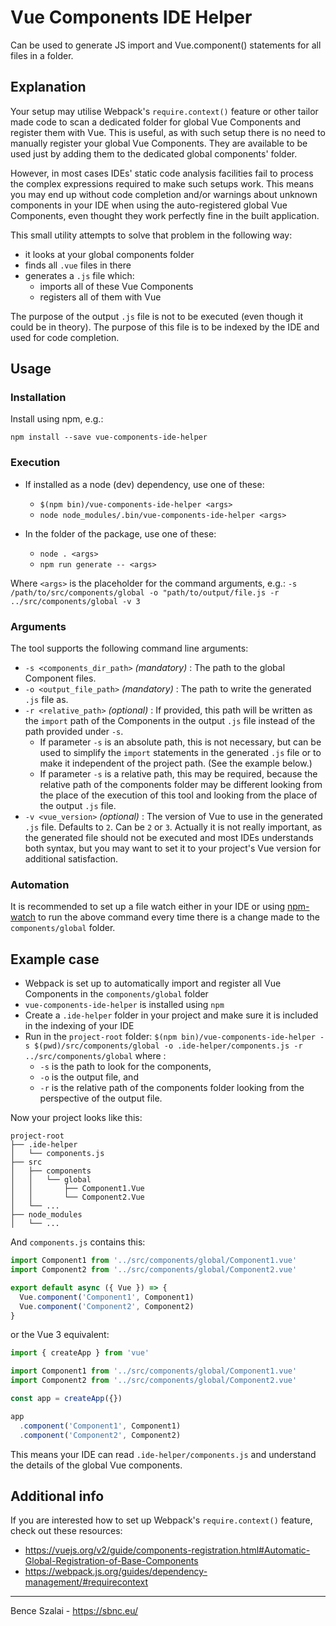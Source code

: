 # Vue Components IDE Helper
Can be used to generate JS import and Vue.component() statements for all files in a folder.

## Explanation

Your setup may utilise Webpack's `require.context()` feature or other tailor made code to scan a dedicated folder for global Vue Components and register them with Vue. This is useful, as with such setup there is no need to manually register your global Vue Components. They are available to be used just by adding them to the dedicated global components' folder.

However, in most cases IDEs' static code analysis facilities fail to process the complex expressions required to make such setups work. This means you may end up without code completion and/or warnings about unknown components in your IDE when using the auto-registered global Vue Components, even thought they work perfectly fine in the built application.

This small utility attempts to solve that problem in the following way:
* it looks at your global components folder
* finds all `.vue` files in there
* generates a `.js` file which:
  * imports all of these Vue Components
  * registers all of them with Vue
  
The purpose of the output `.js` file is not to be executed (even though it could be in theory). The purpose of this file is to be indexed by the IDE and used for code completion.

## Usage

### Installation
Install using npm, e.g.: 

`npm install --save vue-components-ide-helper`

### Execution
* If installed as a node (dev) dependency, use one of these:
  * `$(npm bin)/vue-components-ide-helper <args>`
  * `node node_modules/.bin/vue-components-ide-helper <args>`

* In the folder of the package, use one of these:
  * `node . <args>`
  * `npm run generate -- <args>`
  
Where `<args>` is the placeholder for the command arguments, e.g.: `-s /path/to/src/components/global -o "path/to/output/file.js -r ../src/components/global -v 3`

### Arguments
The tool supports the following command line arguments:
* `-s <components_dir_path>` *(mandatory)* : The path to the global Component files.
* `-o <output_file_path>` *(mandatory)* : The path to write the generated `.js` file as.
* `-r <relative_path>` *(optional)* : If provided, this path will be written as the `import` path of the Components in the output `.js` file instead of the path provided under `-s`. 
  * If parameter `-s` is an absolute path, this is not necessary, but can be used to simplify the `import` statements in the generated `.js` file or to make it independent of the project path. (See the example below.)
  * If parameter `-s` is a relative path, this may be required, because the relative path of the components folder may be different looking from the place of the execution of this tool and looking from the place of the output `.js` file.
* `-v <vue_version>` *(optional)* : The version of Vue to use in the generated `.js` file. Defaults to `2`. Can be `2` or `3`. Actually it is not really important, as the generated file should not be executed and most IDEs understands both syntax, but you may want to set it to your project's Vue version for additional satisfaction.

### Automation

It is recommended to set up a file watch either in your IDE or using [npm-watch](https://www.npmjs.com/package/npm-watch) to run the above command every time there is a change made to the `components/global` folder.

## Example case

* Webpack is set up to automatically import and register all Vue Components in the `components/global` folder
* `vue-components-ide-helper` is installed using `npm`
* Create a `.ide-helper` folder in your project and make sure it is included in the indexing of your IDE
* Run in the `project-root` folder:
`$(npm bin)/vue-components-ide-helper -s $(pwd)/src/components/global -o .ide-helper/components.js -r ../src/components/global` where :
  * `-s` is the path to look for the components,
  * `-o` is the output file, and
  * `-r` is the relative path of the components folder looking from the perspective of the output file.

Now your project looks like this:
```
project-root
├── .ide-helper
│   └── components.js
├── src
│   ├── components
│   │   └── global
│   │       ├── Component1.Vue
│   │       └── Component2.Vue
│   └── ...
├── node_modules
│   └── ...
```

And `components.js` contains this:
```js
import Component1 from '../src/components/global/Component1.vue'
import Component2 from '../src/components/global/Component2.vue'

export default async ({ Vue }) => {
  Vue.component('Component1', Component1)
  Vue.component('Component2', Component2)
}
```

or the Vue 3 equivalent:
```js
import { createApp } from 'vue'

import Component1 from '../src/components/global/Component1.vue'
import Component2 from '../src/components/global/Component2.vue'

const app = createApp({})

app
  .component('Component1', Component1)
  .component('Component2', Component2)
```

This means your IDE can read `.ide-helper/components.js` and understand the details of the global Vue components.


## Additional info

If you are interested how to set up Webpack's `require.context()` feature, check out these resources:
* https://vuejs.org/v2/guide/components-registration.html#Automatic-Global-Registration-of-Base-Components
* https://webpack.js.org/guides/dependency-management/#requirecontext

***

Bence Szalai - https://sbnc.eu/
